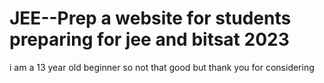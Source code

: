 # JEE--Prep a website for students preparing for jee and bitsat 2023
i am a 13 year old beginner so not that good but thank you for considering

